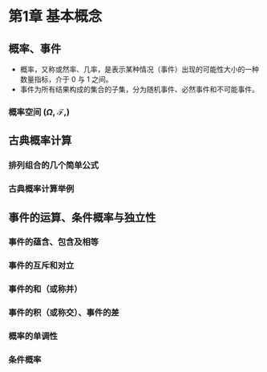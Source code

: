 # 第1章 基本概念

## 概率、事件

- 概率，又称或然率、几率，是表示某种情况（事件）出现的可能性大小的一种数量指标，介于 0 与 1 之间。
- 事件为所有结果构成的集合的子集，分为随机事件、必然事件和不可能事件。

### 概率空间 ($\Omega$, $\mathcal{F}$,)



## 古典概率计算

### 排列组合的几个简单公式

### 古典概率计算举例



## 事件的运算、条件概率与独立性

### 事件的蕴含、包含及相等

### 事件的互斥和对立

### 事件的和（或称并）

### 事件的积（或称交）、事件的差

### 概率的单调性

### 条件概率